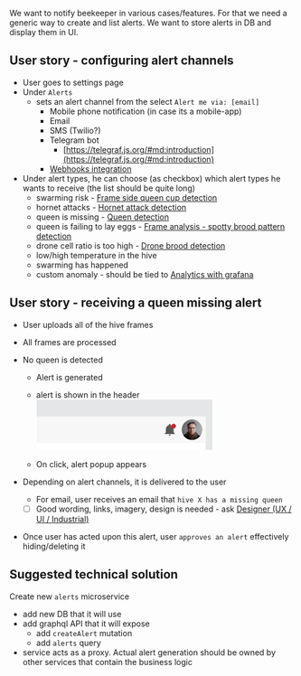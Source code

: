 We want to notify beekeeper in various cases/features. For that we need a generic way to create and list alerts. We want to store alerts in DB and display them in UI.

## User story - configuring alert channels

- User goes to settings page
- Under `Alerts`
    - sets an alert channel from the select `Alert me via: [email]`
        - Mobile phone notification (in case its a mobile-app)
        - Email
        - SMS (Twilio?)
        - Telegram bot
            - [https://telegraf.js.org/#md:introduction](https://telegraf.js.org/#md:introduction)
        - [Webhooks integration](https://www.notion.so/Webhooks-integration-b3125a386b374d498e0317d15947ec8c?pvs=21)
- Under alert types, he can choose (as checkbox) which alert types he wants to receive (the list should be quite long)
    - swarming risk - [Frame side queen cup detection](https://www.notion.so/Frame-side-queen-cup-detection-fcbfae08a5b24ff385e0348214e66414?pvs=21)
    - hornet attacks - [Hornet attack detection](https://www.notion.so/Hornet-attack-detection-8dde7e03f80547fa9156ac1c16cf52af?pvs=21)
    - queen is missing - [Queen detection](https://www.notion.so/Queen-detection-6efc6b5e9eac4d79a622abb89abdfde9?pvs=21)
    - queen is failing to lay eggs - [Frame analysis - spotty brood pattern detection](https://www.notion.so/Frame-analysis-spotty-brood-pattern-detection-e08ec02e0de84b5b95970b67d5213363?pvs=21)
    - drone cell ratio is too high - [Drone brood detection](https://www.notion.so/Drone-brood-detection-4f454aec03b44eddb80d29827fde7e6d?pvs=21)
    - low/high temperature in the hive
    - swarming has happened
    - custom anomaly - should be tied to [Analytics with grafana](https://www.notion.so/Analytics-with-grafana-044239bdf92544a0a1ed95258d812e04?pvs=21)

## User story - receiving a queen missing alert

- User uploads all of the hive frames
- All frames are processed
- No queen is detected
    - Alert is generated
        
    - alert is shown in the header
        ![](../../../../img/Screenshot%202024-06-20%20at%2014.40.44.png)
        
    - On click, alert popup appears
        
- Depending on alert channels, it is delivered to the user
    - For email, user receives an email that `hive X has a missing queen`
    - [ ] Good wording, links, imagery, design is needed - ask [Designer (UX / UI / Industrial)](https://www.notion.so/Designer-UX-UI-Industrial-454c89d18d7e4eeb822c54d9966bc169?pvs=21)
- Once user has acted upon this alert, user `approves an alert` effectively hiding/deleting it

## Suggested technical solution

Create new `alerts` microservice

- add new DB that it will use
- add graphql API that it will expose
    - add `createAlert` mutation
    - add `alerts` query
- service acts as a proxy. Actual alert generation should be owned by other services that contain the business logic